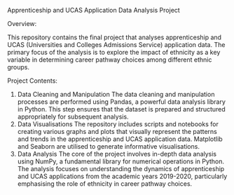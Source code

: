 Apprenticeship and UCAS Application Data Analysis Project

Overview:

This repository contains the final project that analyses apprenticeship and UCAS (Universities and Colleges Admissions Service) application data. The primary focus of the analysis is to explore the impact of ethnicity as a key variable in determining career pathway choices among different ethnic groups.

Project Contents:
1. Data Cleaning and Manipulation The data cleaning and manipulation processes are performed using Pandas, a powerful data analysis library in Python. This step ensures that the dataset is prepared and structured appropriately for subsequent analysis.
2. Data Visualisations The repository includes scripts and notebooks for creating various graphs and plots that visually represent the patterns and trends in the apprenticeship and UCAS application data. Matplotlib and Seaborn are utilised to generate informative visualisations.
3. Data Analysis The core of the project involves in-depth data analysis using NumPy, a fundamental library for numerical operations in Python. The analysis focuses on understanding the dynamics of apprenticeship and UCAS applications from the academic years 2019-2020, particularly emphasising the role of ethnicity in career pathway choices.

